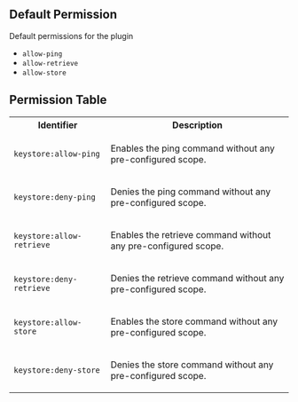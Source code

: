 ## Default Permission

Default permissions for the plugin

- `allow-ping`
- `allow-retrieve`
- `allow-store`

## Permission Table

<table>
<tr>
<th>Identifier</th>
<th>Description</th>
</tr>


<tr>
<td>

`keystore:allow-ping`

</td>
<td>

Enables the ping command without any pre-configured scope.

</td>
</tr>

<tr>
<td>

`keystore:deny-ping`

</td>
<td>

Denies the ping command without any pre-configured scope.

</td>
</tr>

<tr>
<td>

`keystore:allow-retrieve`

</td>
<td>

Enables the retrieve command without any pre-configured scope.

</td>
</tr>

<tr>
<td>

`keystore:deny-retrieve`

</td>
<td>

Denies the retrieve command without any pre-configured scope.

</td>
</tr>

<tr>
<td>

`keystore:allow-store`

</td>
<td>

Enables the store command without any pre-configured scope.

</td>
</tr>

<tr>
<td>

`keystore:deny-store`

</td>
<td>

Denies the store command without any pre-configured scope.

</td>
</tr>
</table>
